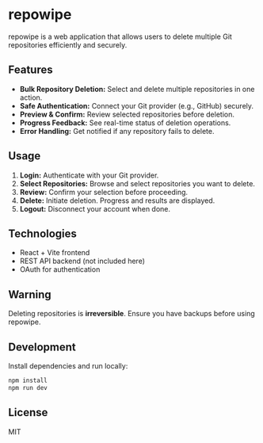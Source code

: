 # repowipe

repowipe is a web application that allows users to delete multiple Git repositories efficiently and securely.

## Features

- **Bulk Repository Deletion:** Select and delete multiple repositories in one action.
- **Safe Authentication:** Connect your Git provider (e.g., GitHub) securely.
- **Preview & Confirm:** Review selected repositories before deletion.
- **Progress Feedback:** See real-time status of deletion operations.
- **Error Handling:** Get notified if any repository fails to delete.

## Usage

1. **Login:** Authenticate with your Git provider.
2. **Select Repositories:** Browse and select repositories you want to delete.
3. **Review:** Confirm your selection before proceeding.
4. **Delete:** Initiate deletion. Progress and results are displayed.
5. **Logout:** Disconnect your account when done.

## Technologies

- React + Vite frontend
- REST API backend (not included here)
- OAuth for authentication

## Warning

Deleting repositories is **irreversible**. Ensure you have backups before using repowipe.

## Development

Install dependencies and run locally:

```bash
npm install
npm run dev
```

## License

MIT
